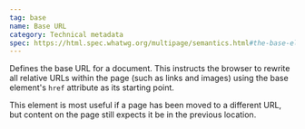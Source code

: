 ```yaml
---
tag: base
name: Base URL
category: Technical metadata
spec: https://html.spec.whatwg.org/multipage/semantics.html#the-base-element
---
```


Defines the base URL for a document. This instructs the browser to rewrite all relative URLs within the page (such as links and images) using the base element's `href` attribute as its starting point.

This element is most useful if a page has been moved to a different URL, but content on the page still expects it be in the previous location.
